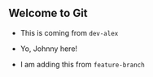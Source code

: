 ## Welcome to Git
- This is coming from `dev-alex`

- Yo, Johnny here!
- I am adding this from `feature-branch`